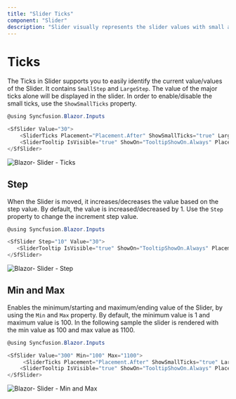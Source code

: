 ```yaml
---
title: "Slider Ticks"
component: "Slider"
description: "Slider visually represents the slider values with small and large ticks placed before, after, or both, of the slider bar."
---
```


# Ticks

The Ticks in Slider supports you to easily identify the current value/values of the Slider. It contains `SmallStep` and `LargeStep`. The value of the major ticks alone will be displayed in the slider. In order to enable/disable the small ticks, use the `ShowSmallTicks` property.

```csharp
@using Syncfusion.Blazor.Inputs

<SfSlider Value="30">
    <SliderTicks Placement="Placement.After" ShowSmallTicks="true" LargeStep="20" SmallStep="10"></SliderTicks>
    <SliderTooltip IsVisible="true" ShowOn="TooltipShowOn.Always" Placement="TooltipPlacement.Before"></SliderTooltip>
</SfSlider>
```

![Blazor- Slider - Ticks](images/ticks.gif)

## Step

When the Slider is moved, it increases/decreases the value based on the step value. By default, the value is increased/decreased by 1. Use the `Step` property to change the increment step value.

```csharp
@using Syncfusion.Blazor.Inputs

<SfSlider Step="10" Value="30">
   <SliderTooltip IsVisible="true" ShowOn="TooltipShowOn.Always" Placement="TooltipPlacement.Before"></SliderTooltip>
</SfSlider>
```

![Blazor- Slider - Step](./images/step.gif)

## Min and Max

Enables the minimum/starting and maximum/ending value of the Slider, by using the `Min` and `Max` property. By default, the minimum value is 1 and maximum value is 100. In the following sample the slider is rendered with the min value as 100 and max value as 1100.

```csharp
@using Syncfusion.Blazor.Inputs

<SfSlider Value="300" Min="100" Max="1100">
     <SliderTicks Placement="Placement.After" ShowSmallTicks="true" LargeStep="100" SmallStep="50"></SliderTicks>
    <SliderTooltip IsVisible="true" ShowOn="TooltipShowOn.Always" Placement="TooltipPlacement.Before"></SliderTooltip>
</SfSlider>
```

![Blazor- Slider - Min and Max](./images/MinMax.gif)

